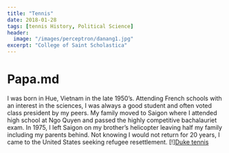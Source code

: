 ```yaml
---
title: "Tennis"
date: 2018-01-28
tags: [tennis History, Political Science]
header:
  image: "/images/perceptron/danang1.jpg"
excerpt: "College of Saint Scholastica"
---
```


# Papa.md
I was born in Hue, Vietnam in the late 1950’s.  Attending French schools with an interest in the sciences, I was always a good student and often voted class president by my peers.  My family moved to Saigon where I attended high school at Ngo Quyen and passed the highly competitive bachalauriet exam.  In 1975, I left Saigon on my brother’s helicopter leaving half my family including my parents behind.  Not knowing I would not return for 20 years, I came to the United States seeking refugee resettlement.
[!][Duke tennis](https://www.youtube.com/watch?v=H8aIQri2nDM)
